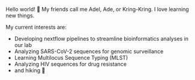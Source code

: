 Hello world! :wave: My friends call me Adel, Ade, or Kring-Kring. I love learning new things.

My current interests are:
- Developing nextflow pipelines to streamline bioinformatics analyses in our lab
- Analyzing SARS-CoV-2 sequences for genomic surveillance
- Learning Multilocus Sequence Typing (MLST)
- Analyzing HIV sequences for drug resistance
- and hiking :sunrise_over_mountains:
